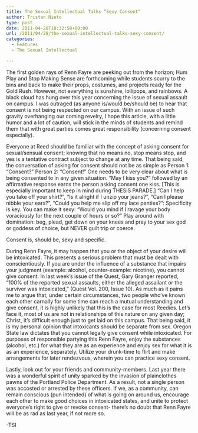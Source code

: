 ```yaml
---
title: The Sexual Intellectual Talks “Sexy Consent”
author: Tristan Nieto
type: post
date: 2011-04-28T18:32:58+00:00
url: /2011/04/28/the-sexual-intellectual-talks-sexy-consent/
categories:
  - Features
  - The Sexual Intellectual

---
```

The first golden rays of Renn Fayre are peeking out from the horizon; Hum Play and Stop Making Sense are forthcoming while students scurry to the bins and back to make their props, costumes, and projects ready for the Gold Rush. However, not everything is sunshine, lollipops, and rainbows. A black cloud has hung over this year concerning the issue of sexual assault on campus. I was outraged (as anyone is/would be/should be) to hear that consent is not being respected on our campus. With an issue of such gravity overhanging our coming revelry, I hope this article, with a little humor and a lot of caution, will stick in the minds of students and remind them that with great parties comes great responsibility (concerning consent especially).

Everyone at Reed should be familiar with the concept of asking consent for sexual/sensual consent; knowing that no means no, stop means stop, and yes is a tentative contract subject to change at any time. That being said, the conversation of asking for consent should not be as simple as Person 1: “Consent?” Person 2: “Consent!” One needs to be very clear about what is being consented to in any given situation. “May I kiss you?” followed by an affirmative response earns the person asking consent one kiss. [This is especially important to keep in mind during THESIS PARADE.] “Can I help you take off your shirt?”, “Is it alright if I unzip your jeans?”, “Can I please nibble your ears?”, “Could you help me slip off my lace panties?”: Specificity is key. You can make it sexy: “Would you mind if I ravage your body voraciously for the next couple of hours or so?” Play around with domination: beg, plead, get down on your knees and pray to your sex god or goddess of choice, but NEVER guilt trip or coerce.

Consent is, should be, sexy and specific.

During Renn Fayre, it may happen that you or the object of your desire will be intoxicated. This presents a serious problem that must be dealt with conscientiously. If you are under the influence of a substance that impairs your judgment (example: alcohol, counter-example: nicotine), you cannot give consent. In last week’s issue of the Quest, Gary Granger reported, “100% of the reported sexual assaults, either the alleged assailant or the survivor was intoxicated,” (Quest Vol. 200, Issue 10). As much as it pains me to argue that, under certain circumstances, two people who’ve known each other carnally for some time can reach a mutual understanding and give consent, it is highly unlikely that this is the case for most Reedies. Let’s face it, most of us are not in relationships of this nature on any given day; Christ, it’s difficult enough just to get laid on this campus. That being said, it is my personal opinion that intoxicants should be separate from sex. Oregon State law dictates that you cannot legally give consent while intoxicated. For purposes of responsible partying this Renn Fayre, enjoy the substances (alcohol, etc.) for what they are as an experience and enjoy sex for what it is as an experience, separately. Utilize your drunk-time to flirt and make arrangements for later rendezvous, wherein you can practice sexy consent.

Lastly, look out for your friends and community-members. Last year there was a wonderful spirit of unity sparked by the invasion of plainclothes pawns of the Portland Police Department. As a result, not a single person was accosted or arrested by these officers. If we, as a community, can remain conscious (pun intended) of what is going on around us, encourage each other to make good choices in intoxicated states, and unite to protect everyone’s right to give or revoke consent- there’s no doubt that Renn Fayre will be as rad as last year, if not more so.

-TSI